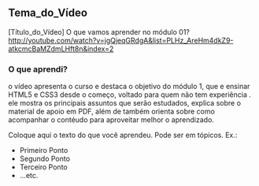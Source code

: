 ## Tema_do_Vídeo 

[Título_do_Vídeo] O que vamos aprender no módulo 01? http://youtube.com/watch?v=jgQjeqGRdgA&list=PLHz_AreHm4dkZ9-atkcmcBaMZdmLHft8n&index=2

### O que aprendi?  
o vídeo apresenta o curso e destaca o objetivo do módulo 1, que  e ensinar HTML5 e CSS3 desde o começo, voltado para quem não tem experiência . ele mostra os principais assuntos que serão estudados, explica sobre o material de apoio em PDF, além de também orienta sobre como acompanhar o contéudo para aproveitar melhor o aprendizado.

Coloque aqui o texto do que você aprendeu. Pode ser em tópicos. Ex.: 

 - Primeiro Ponto
 - Segundo Ponto
 - Terceiro Ponto
 - ...etc. 